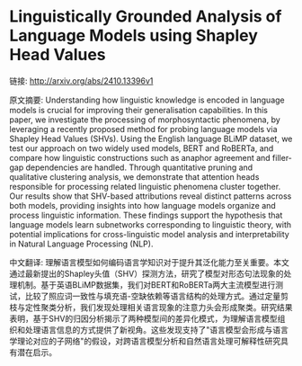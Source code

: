 # Linguistically Grounded Analysis of Language Models using Shapley Head Values

链接: http://arxiv.org/abs/2410.13396v1

原文摘要:
Understanding how linguistic knowledge is encoded in language models is
crucial for improving their generalisation capabilities. In this paper, we
investigate the processing of morphosyntactic phenomena, by leveraging a
recently proposed method for probing language models via Shapley Head Values
(SHVs). Using the English language BLiMP dataset, we test our approach on two
widely used models, BERT and RoBERTa, and compare how linguistic constructions
such as anaphor agreement and filler-gap dependencies are handled. Through
quantitative pruning and qualitative clustering analysis, we demonstrate that
attention heads responsible for processing related linguistic phenomena cluster
together. Our results show that SHV-based attributions reveal distinct patterns
across both models, providing insights into how language models organize and
process linguistic information. These findings support the hypothesis that
language models learn subnetworks corresponding to linguistic theory, with
potential implications for cross-linguistic model analysis and interpretability
in Natural Language Processing (NLP).

中文翻译:
理解语言模型如何编码语言学知识对于提升其泛化能力至关重要。本文通过最新提出的Shapley头值（SHV）探测方法，研究了模型对形态句法现象的处理机制。基于英语BLiMP数据集，我们对BERT和RoBERTa两大主流模型进行测试，比较了照应词一致性与填充语-空缺依赖等语言结构的处理方式。通过定量剪枝与定性聚类分析，我们发现处理相关语言现象的注意力头会形成聚类。研究结果表明，基于SHV的归因分析揭示了两种模型间的差异化模式，为理解语言模型组织和处理语言信息的方式提供了新视角。这些发现支持了"语言模型会形成与语言学理论对应的子网络"的假设，对跨语言模型分析和自然语言处理可解释性研究具有潜在启示。
